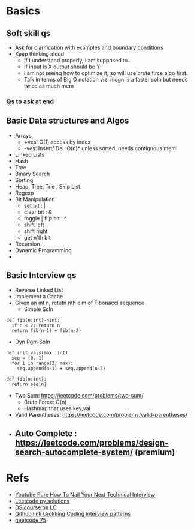 # Basics
## Soft skill qs
- Ask for clarification with examples and boundary conditions
- Keep thinking aloud
  - If I understand properly, I am supposed to..
  - If input is X output should be Y
  - I am not seeing how to optimize it, so will use brute firce algo first.
  - Talk in terms of Big O notation viz. nlogn is a faster soln but needs twice as much mem 
### Qs to ask at end

## Basic Data structures and Algos
- Arrays 
  - +ves: O(1) access by index
  - -ves: Insert/ Del :O(n)* unless sorted, needs contiguous mem
- Linked Lists
- Hash
- Tree
- Binary Search
- Sorting
- Heap, Tree, Trie , Skip List
- Regexp
- Bit Manipulation
  - set bit : |
  - clear bit : &
  - toggle | flip bit : ^
  - shift left
  - shift right
  - get n'th bit 
- Recursion
- Dynamic Programming
- 
  
## Basic Interview qs
- Reverse Linked List
- Implement a Cache
- Given an int n, retutn nth elm of Fibonacci sequence
  - Simple Soln 
```
def fib(n:int)->int:
  if n < 2: return n
  return fib(n-1) + fib(n-2)
```
  - Dyn Pgm Soln
```
def init_vals(max: int):
  seq = [0, 1]
  for i in range(2, max):
    seq.append(n-1) + seq.append(n-2)

def fib(n:int):
  return seq[n] 
```
- Two Sum: https://leetcode.com/problems/two-sum/
  - Brute Force: O(n)
  - Hashmap that uses key,val
- Valid Parentheses: https://leetcode.com/problems/valid-parentheses/
- Auto Complete : https://leetcode.com/problems/design-search-autocomplete-system/ (premium)
  -  
# Refs
- [Youtube Pure How To Nail Your Next Technical Interview](https://www.youtube.com/watch?v=wOn5Dr2mAB4&t=893s)
- [Leetcode py solutions](https://dxmahata.gitbooks.io/leetcode-python-solutions/content/)
- [DS course on LC](https://leetcode.com/explore/interview/card/leetcodes-interview-crash-course-data-structures-and-algorithms/)
- [Github link Grokking Coding interview patterns](https://github.com/dipjul/Grokking-the-Coding-Interview-Patterns-for-Coding-Questions)
- [neetcode 75](bit.ly/neetcode75)

